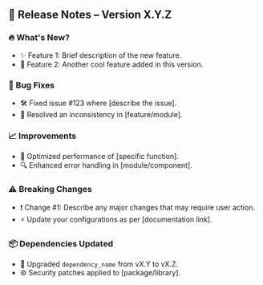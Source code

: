 ## 🚀 Release Notes – Version X.Y.Z

### 🔥 What's New?
- ✨ Feature 1: Brief description of the new feature.
- 🎉 Feature 2: Another cool feature added in this version.

### 🐞 Bug Fixes
- 🛠 Fixed issue #123 where [describe the issue].
- 🔄 Resolved an inconsistency in [feature/module].

### 📈 Improvements
- 🚀 Optimized performance of [specific function].
- 🔍 Enhanced error handling in [module/component].

### ⚠️ Breaking Changes
- ❗ Change #1: Describe any major changes that may require user action.
- ⚡ Update your configurations as per [documentation link].

### 📦 Dependencies Updated
- 🔄 Upgraded `dependency_name` from vX.Y to vX.Z.
- ⚙️ Security patches applied to [package/library].
